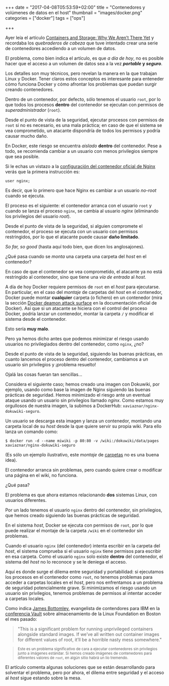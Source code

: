 +++
date = "2017-04-08T05:53:59+02:00"
title = "Contenedores y volúmenes de datos en el host"
thumbnail = "images/docker.png"
categories = ["docker"]
tags = ["ops"]

+++

Ayer leía el artículo [Containers and Storage: Why We Aren’t There Yet](https://thenewstack.io/containers-storage-arent-yet/) y recordaba los _quebraderos de cabeza_ que tuve intentado crear una serie de contenedores accediendo a un volumen de datos.

<!--more-->

El problema, como bien indica el artículo, es que _a día de hoy_, no es posible hacer que el acceso a un volumen de datos sea a la vez **_portable_ y _seguro_**.

Los detalles son muy técnicos, pero revelan la manera en la que trabajan Linux y Docker. Tener claros estos conceptos es interesante para enteneder cómo funciona Docker y cómo afrontar los problemas que puedan surgir creando contenedores.

Dentro de un contenedor, por defecto, sólo tenemos el usuario `root`, por lo que todos los procesos **dentro** del contenedor se ejecutan con permisos de _superadministrador_ (`root`).

Desde el punto de vista de la seguridad, ejecutar procesos con permisos de `root` si no es necesario, es una mala práctica; en caso de que el sistema se vea comprometido, un atacante dispondría de todos los permisos y podría causar mucho daño. 

En Docker, este riesgo se encuentra _aislado_ **dentro** del contenedor. Pese a todo, se recomienda cambiar a un usuario con menos privilegios siempre que sea posible.

Si le echas un vistazo a la [configuración del contenedor oficial de Nginx](https://github.com/nginxinc/docker-nginx/blob/0c7611139f2ce7c5a6b1febbfd5b436c8c7d2d53/mainline/alpine/nginx.conf) verás que la primera instrucción es:

```
user nginx;
```

Es decir, que lo primero que hace Nginx es cambiar a un usuario _no-root_ cuando se ejecuta.

El proceso es el siguiente: el contenedor arranca con el usuario `root` y cuando se lanza el proceso `nginx`, se cambia al usuario _nginx_ (eliminando los privilegios del usuario _root_).

Desde el punto de vista de la seguridad, si alguien compromete el contenedor, el proceso se ejecuta con un usuario con permisos restringidos, por lo que el atacante puede causar **daño limitado**.

_So far, so good_ (hasta aquí todo bien, que dicen los anglosajones).

¿Qué pasa cuando se _monta_ una carpeta una carpeta del _host_ en el contenedor?

En caso de que el contenedor se vea comprometido, el atacante ya no está restringido al contenedor, sino que tiene una _vía de entrada_ al _host_. 

A día de hoy Docker requiere permisos de `root` en el _host_ para ejecutarse. En particular, en el caso del _montaje_ de carpetas del _host_ en el contenedor, Docker puede montar **cualquier** carpeta (o fichero) en un contenedor (mira la sección [Docker deamon attack surface](https://docs.docker.com/engine/security/security/) en la documentación oficial de Docker). Así que si un atacante se hiciera con el control del proceso Docker, podría lanzar un contenedor, montar la carpeta `/` y modificar el sistema desde el contenedor.

Esto sería **muy malo**.

Pero ya hemos dicho antes que podemos minimizar el riesgo usando usuarios no privilegiados dentro del contenedor, como `nginx`, ¿no?

Desde el punto de vista de la seguridad, siguiendo las buenas prácticas, en cuanto lancemos el proceso dentro del contenedor, cambiamos a un usuario sin privilegios y ¡problema resuelto!

Ojalá las cosas fueran tan sencillas...

Considera el siguiente caso; hemos creado una imagen con Dokuwiki, por ejemplo, usando como base la imagen de Nginx siguiendo las buenas prácticas de seguridad. Hemos minimizado el riesgo ante un eventual ataque usando un usuario sin privilegios llamado _nginx_. Como estamos muy orgullosos de nuestra imagen, la subimos a DockerHub: `xaviaznar/nginx-dokuwiki-seguro`.

Un usuario se descarga esta imagen y lanza un contenedor, montando una carpeta local de su _host_ desde la que quiere servir su propia wiki. Para ello lanza un comando como:

```shell
$ docker run -d --name miwiki -p 80:80 -v /wiki:/dokuwiki/data/pages xaviaznar/nginx-dokuwiki-seguro 
```

(Es sólo un ejemplo ilustrativo, este _montaje_ de [carpetas](https://www.dokuwiki.org/devel:dirlayout) no es una buena idea).

El contenedor arranca sin problemas, pero cuando quiere crear o modificar una página en el wiki, no funciona.

¿Qué pasa?

El problema es que ahora estamos relacionando **dos** sistemas Linux, con usuarios diferentes.

Por un lado tenemos el usuario `nginx` dentro del contenedor, sin privilegios, que hemos creado siguiendo las buenas prácticas de seguridad.

En el sistema _host_, Docker se ejecuta con permisos de `root`, por lo que puede realizar el montaje de la carpeta `/wiki` en el contenedor sin problemas.

Cuando el usuario `nginx` (del contenedor) intenta escribir en la carpeta del _host_, el sistema comprueba si el usuario `nginx` tiene permisos para escribir en esa carpeta. Como el usuario `nginx` solo existe **dentro** del contenedor, el sistema del _host_ no lo reconoce y se le deniega el acceso.

Aquí es donde surge el dilema entre seguridad y portabilidad: si ejecutamos los procesos en el contenedor como `root`, no tenemos problemas para acceder a carpetas locales en el _host_, pero nos enfrentamos a un problema de seguridad potencialmente grave. Si minimizamos el riesgo usando un usuario sin privilegios, tenemos problemas de permisos al intentar acceder a carpetas locales.

Como indica [James Bottomley](https://twitter.com/jejb_), evangelista de contendores para IBM en la [conferencia Vault](http://events.linuxfoundation.org/events/vault) sobre almacenamiento de la Linux Foundation en Boston el mes pasado:

> "This is a significant problem for running unprivileged containers alongside standard images. If we’ve all written out container images for different values of root, it’ll be a horrible nasty mess somewhere."

>  <small>Este es un problema significativo de cara a ejecutar contenedores sin privilegios junto a imágenes estándar. Si hemos creado imágenes de contenedores para diferentes valores de `root`, en algún sitio habrá un lío tremendo.</small>

El artículo comenta algunas soluciones que se están desarrollando para solventar el problema, pero por ahora, el dilema entre seguridad y el acceso al _host_ sigue estando sobre la mesa.

